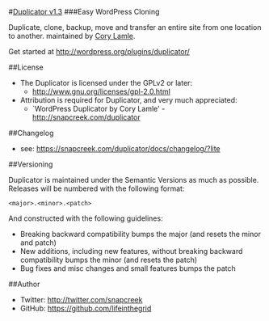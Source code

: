 #[Duplicator v1.3](http://snapcreek.com/duplicator)
###Easy WordPress Cloning

Duplicate, clone, backup, move and transfer an entire site from one location to another.
maintained by [Cory Lamle](http://snapcreek.com). 

Get started at http://wordpress.org/plugins/duplicator/

##License
- The Duplicator is licensed under the GPLv2 or later:
  - http://www.gnu.org/licenses/gpl-2.0.html
- Attribution is required for Duplicator, and very much appreciated:
  - `WordPress Duplicator by Cory Lamle' - http://snapcreek.com/duplicator

##Changelog
- see: https://snapcreek.com/duplicator/docs/changelog/?lite

##Versioning

Duplicator is maintained under the Semantic Versions as much as possible. Releases will be numbered with the following format:

`<major>.<minor>.<patch>`

And constructed with the following guidelines:

* Breaking backward compatibility bumps the major (and resets the minor and patch)
* New additions, including new features, without breaking backward compatibility bumps the minor (and resets the patch)
* Bug fixes and misc changes and small features bumps the patch


##Author
- Twitter: http://twitter.com/snapcreek
- GitHub: https://github.com/lifeinthegrid
